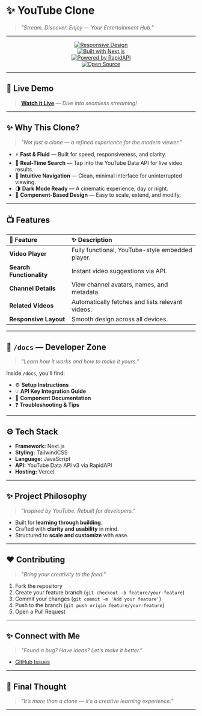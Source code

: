 # ✨ YouTube Clone  
> _"Stream. Discover. Enjoy — Your Entertainment Hub."_

---

<div align="center">

[![Responsive Design](https://img.shields.io/badge/Responsive-Design-blueviolet)](#)  
[![Built with Next.js](https://img.shields.io/badge/Built%20with-Next.js-000?logo=next.js)](#)  
[![Powered by RapidAPI](https://img.shields.io/badge/API-RapidAPI-0052CC?logo=api)](#)  
[![Open Source](https://img.shields.io/badge/Open%20Source-Love-red.svg)](#)

</div>

---

## 🚀 Live Demo

> [**Watch it Live**](https://yotube-clone-web-application.vercel.app) — _Dive into seamless streaming!_

---

## ✨ Why This Clone?

> _"Not just a clone — a refined experience for the modern viewer."_  

- ⚡ **Fast & Fluid** — Built for speed, responsiveness, and clarity.  
- 🎯 **Real-Time Search** — Tap into the YouTube Data API for live video results.  
- 🧭 **Intuitive Navigation** — Clean, minimal interface for uninterrupted viewing.  
- 🌗 **Dark Mode Ready** — A cinematic experience, day or night.  
- 🧱 **Component-Based Design** — Easy to scale, extend, and modify.

---

## 📺 Features

| 🚀 Feature | ✨ Description |
|:---|:---|
| **Video Player** | Fully functional, YouTube-style embedded player. |
| **Search Functionality** | Instant video suggestions via API. |
| **Channel Details** | View channel avatars, names, and metadata. |
| **Related Videos** | Automatically fetches and lists relevant videos. |
| **Responsive Layout** | Smooth design across all devices. |

---

## 📄 `/docs` — Developer Zone

> _"Learn how it works and how to make it yours."_  

Inside `/docs`, you'll find:

- ⚙️ **Setup Instructions**  
- 💡 **API Key Integration Guide**  
- 🧩 **Component Documentation**  
- ❓ **Troubleshooting & Tips**  

---

## ⚙️ Tech Stack

- **Framework:** Next.js  
- **Styling:** TailwindCSS  
- **Language:** JavaScript  
- **API:** YouTube Data API v3 via RapidAPI  
- **Hosting:** Vercel  

---

## ✨ Project Philosophy

> _"Inspired by YouTube. Rebuilt for developers."_  

- Built for **learning through building**.  
- Crafted with **clarity and usability** in mind.  
- Structured to **scale and customize** with ease.  

---

## ❤️ Contributing

> _"Bring your creativity to the feed."_  

1. Fork the repository  
2. Create your feature branch (`git checkout -b feature/your-feature`)  
3. Commit your changes (`git commit -m 'Add your feature'`)  
4. Push to the branch (`git push origin feature/your-feature`)  
5. Open a Pull Request  

---

## ✨ Connect with Me

> _"Found a bug? Have ideas? Let's make it better."_  

- [GitHub Issues](https://github.com/YourUsername/YouTube-Clone/issues)

---

## 🫧 Final Thought

> _"It’s more than a clone — it’s a creative learning experience."_

---

